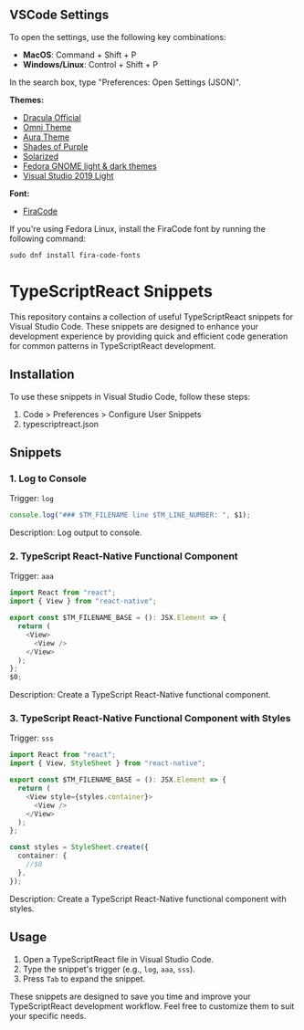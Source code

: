 ## VSCode Settings

To open the settings, use the following key combinations:

- **MacOS**: Command + Shift + P
- **Windows/Linux**: Control + Shift + P

In the search box, type "Preferences: Open Settings (JSON)".

**Themes:**

- [Dracula Official](https://marketplace.visualstudio.com/items?itemName=dracula-theme.theme-dracula)
- [Omni Theme](https://marketplace.visualstudio.com/items?itemName=rocketseat.theme-omni)
- [Aura Theme](https://marketplace.visualstudio.com/items?itemName=DaltonMenezes.aura-theme)
- [Shades of Purple](https://marketplace.visualstudio.com/items?itemName=ahmadawais.shades-of-purple)
- [Solarized](https://marketplace.visualstudio.com/items?itemName=ryanolsonx.solarized)
- [Fedora GNOME light & dark themes](https://marketplace.visualstudio.com/items?itemName=olifink.fedora-gnome-light-dark)
- [Visual Studio 2019 Light](https://marketplace.visualstudio.com/items?itemName=ms-dotnettools.csharp)

**Font:**

- [FiraCode](https://marketplace.visualstudio.com/items?itemName=SeyyedKhandon.firacode)

If you're using Fedora Linux, install the FiraCode font by running the following command:

```shell
sudo dnf install fira-code-fonts
```

# TypeScriptReact Snippets

This repository contains a collection of useful TypeScriptReact snippets for Visual Studio Code. These snippets are designed to enhance your development experience by providing quick and efficient code generation for common patterns in TypeScriptReact development.

## Installation

To use these snippets in Visual Studio Code, follow these steps:

1. Code > Preferences > Configure User Snippets
2. typescriptreact.json

## Snippets

### 1. Log to Console

Trigger: `log`

```typescript
console.log("### $TM_FILENAME line $TM_LINE_NUMBER: ", $1);
```

Description: Log output to console.

### 2. TypeScript React-Native Functional Component

Trigger: `aaa`

```typescript
import React from "react";
import { View } from "react-native";

export const $TM_FILENAME_BASE = (): JSX.Element => {
  return (
    <View>
      <View />
    </View>
  );
};
$0;
```

Description: Create a TypeScript React-Native functional component.

### 3. TypeScript React-Native Functional Component with Styles

Trigger: `sss`

```typescript
import React from "react";
import { View, StyleSheet } from "react-native";

export const $TM_FILENAME_BASE = (): JSX.Element => {
  return (
    <View style={styles.container}>
      <View />
    </View>
  );
};

const styles = StyleSheet.create({
  container: {
    //$0
  },
});
```

Description: Create a TypeScript React-Native functional component with styles.

## Usage

1. Open a TypeScriptReact file in Visual Studio Code.
2. Type the snippet's trigger (e.g., `log`, `aaa`, `sss`).
3. Press `Tab` to expand the snippet.

These snippets are designed to save you time and improve your TypeScriptReact development workflow. Feel free to customize them to suit your specific needs.
